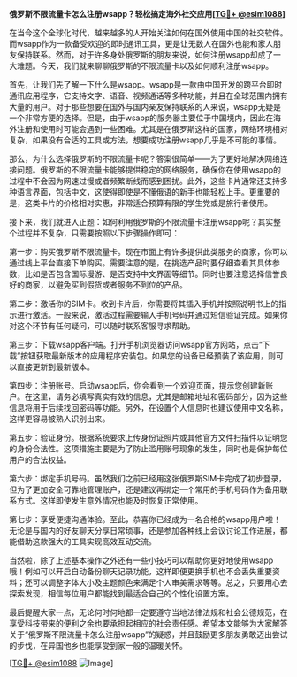 **俄罗斯不限流量卡怎么注册wsapp？轻松搞定海外社交应用[[TG💪+ @esim1088](https://t.me/s/esim1088)]**

在当今这个全球化时代，越来越多的人开始关注如何在国外使用中国的社交软件。而wsapp作为一款备受欢迎的即时通讯工具，更是让无数人在国外也能和家人朋友保持联系。然而，对于许多身处俄罗斯的朋友来说，如何注册wsapp却成了一大难题。今天，我们就来聊聊俄罗斯的不限流量卡以及如何顺利注册wsapp。

首先，让我们先了解一下什么是wsapp。wsapp是一款由中国开发的跨平台即时通讯应用程序，它支持文字、语音、视频通话等多种功能，并且在全球范围内拥有大量的用户。对于那些想要在国外与国内亲友保持联系的人来说，wsapp无疑是一个非常方便的选择。但是，由于wsapp的服务器主要位于中国境内，因此在海外注册和使用时可能会遇到一些困难。尤其是在俄罗斯这样的国家，网络环境相对复杂，如果没有合适的工具或方法，想要成功注册wsapp几乎是不可能的事情。

那么，为什么选择俄罗斯的不限流量卡呢？答案很简单——为了更好地解决网络连接问题。俄罗斯的不限流量卡能够提供稳定的网络服务，确保你在使用wsapp的过程中不会因为网速过慢或者频繁断线而感到困扰。此外，这些卡片通常还支持多种语言界面，包括中文，这使得即使是不懂俄语的新手也能轻松上手。更重要的是，这类卡片的价格相对实惠，非常适合预算有限的学生党或是旅行者使用。

接下来，我们就进入正题：如何利用俄罗斯的不限流量卡注册wsapp呢？其实整个过程并不复杂，只需要按照以下步骤操作即可：

第一步：购买俄罗斯不限流量卡。现在市面上有许多提供此类服务的商家，你可以通过线上平台直接下单购买。需要注意的是，在挑选产品时要仔细查看其具体参数，比如是否包含国际漫游、是否支持中文界面等细节。同时也要注意选择信誉良好的商家，以避免买到假货或者服务不到位的产品。

第二步：激活你的SIM卡。收到卡片后，你需要将其插入手机并按照说明书上的指示进行激活。一般来说，激活过程需要输入手机号码并通过短信验证完成。如果你对这个环节有任何疑问，可以随时联系客服寻求帮助。

第三步：下载wsapp客户端。打开手机浏览器访问wsapp官方网站，点击“下载”按钮获取最新版本的应用程序安装包。如果您的设备已经预装了该应用，则可以直接更新到最新版本。

第四步：注册账号。启动wsapp后，你会看到一个欢迎页面，提示您创建新账户。在这里，请务必填写真实有效的信息，尤其是邮箱地址和密码部分，因为这些信息将用于后续找回密码等功能。另外，在设置个人信息时也建议使用中文名称，这样更容易被熟人识别出来。

第五步：验证身份。根据系统要求上传身份证照片或其他官方文件扫描件以证明您的身份合法性。这项措施主要是为了防止滥用账号现象的发生，同时也是保护每位用户的合法权益。

第六步：绑定手机号码。虽然我们之前已经用这张俄罗斯SIM卡完成了初步登录，但为了更加安全可靠地管理账户，还是建议再绑定一个常用的手机号码作为备用联系方式。这样即使发生意外情况也能及时恢复正常使用。

第七步：享受便捷沟通体验。至此，恭喜你已经成为一名合格的wsapp用户啦！无论是与国内的好友聊天分享日常琐事，还是参加各种线上会议讨论工作进展，都能借助这款强大的工具实现高效互动交流。

当然啦，除了上述基本操作之外还有一些小技巧可以帮助你更好地使用wsapp哦！例如可以开启自动备份聊天记录功能，这样即便更换手机也不会丢失重要资料；还可以调整字体大小及主题颜色来满足个人审美需求等等。总之，只要用心去探索发现，相信每位用户都能找到最适合自己的个性化设置方案。

最后提醒大家一点，无论何时何地都一定要遵守当地法律法规和社会公德规范，在享受科技带来的便利之余也要承担起相应的社会责任感。希望本文能够为大家解答关于“俄罗斯不限流量卡怎么注册wsapp”的疑惑，并且鼓励更多朋友勇敢迈出尝试的步伐，在异国他乡也能享受到家一般的温暖关怀。

[[TG💪+ @esim1088](https://t.me/s/esim1088) ![Image](https://i.postimg.cc/4NQfJmqS/Snipaste-2025-05-13-00-14-12.png)]